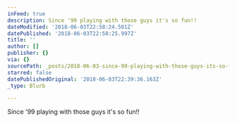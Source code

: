```yaml
---
inFeed: true
description: Since '99 playing with those guys it's so fun!!
dateModified: '2018-06-03T22:58:24.501Z'
datePublished: '2018-06-03T22:58:25.997Z'
title: ''
author: []
publisher: {}
via: {}
sourcePath: _posts/2018-06-03-since-99-playing-with-those-guys-its-so-fun.md
starred: false
datePublishedOriginal: '2018-06-03T22:39:36.163Z'
_type: Blurb

---
```

Since '99 playing with those guys it's so fun!!